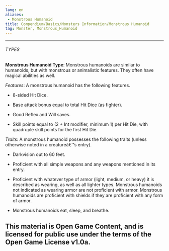 ```yaml
---
lang: en
aliases:
 - Monstrous Humanoid
title: Compendium/Basics/Monsters Information/Monstrous Humanoid
tag: Monster, Monstrous_Humanoid
---
```



---

###### TYPES

**Monstrous Humanoid Type**: Monstrous humanoids are similar to humanoids, but with monstrous or animalistic features. They often have magical abilities as well.

_Features_: A monstrous humanoid has the following features.

- 8-sided Hit Dice.
    
- Base attack bonus equal to total Hit Dice (as fighter).
    
- Good Reflex and Will saves.
    
- Skill points equal to (2 + Int modifier, minimum 1) per Hit Die, with quadruple skill points for the first Hit Die.
    

_Traits_: A monstrous humanoid possesses the following traits (unless otherwise noted in a creatureâ€™s entry).

- Darkvision out to 60 feet.
    
- Proficient with all simple weapons and any weapons mentioned in its entry.
    
- Proficient with whatever type of armor (light, medium, or heavy) it is described as wearing, as well as all lighter types. Monstrous humanoids not indicated as wearing armor are not proficient with armor. Monstrous humanoids are proficient with shields if they are proficient with any form of armor.
    
- Monstrous humanoids eat, sleep, and breathe.
    
This material is Open Game Content, and is licensed for public use under the terms of the Open Game License v1.0a.
---
  
